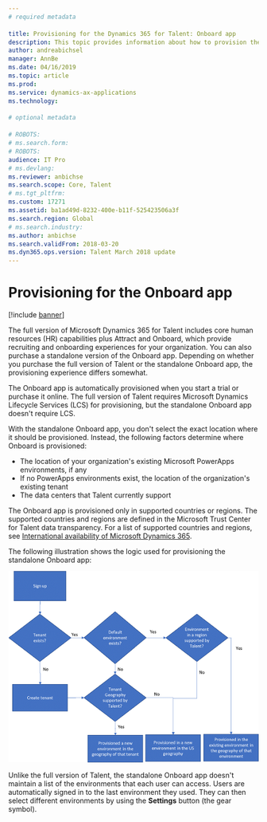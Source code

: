 ```yaml
---
# required metadata

title: Provisioning for the Dynamics 365 for Talent: Onboard app
description: This topic provides information about how to provision the standalone Dynamics 365 for Talent - Onboard app.
author: andreabichsel
manager: AnnBe
ms.date: 04/16/2019
ms.topic: article
ms.prod: 
ms.service: dynamics-ax-applications
ms.technology: 

# optional metadata

# ROBOTS: 
# ms.search.form: 
# ROBOTS: 
audience: IT Pro 
# ms.devlang: 
ms.reviewer: anbichse
ms.search.scope: Core, Talent
# ms.tgt_pltfrm: 
ms.custom: 17271
ms.assetid: ba1ad49d-8232-400e-b11f-525423506a3f
ms.search.region: Global
# ms.search.industry: 
ms.author: anbichse
ms.search.validFrom: 2018-03-20
ms.dyn365.ops.version: Talent March 2018 update
---
```


# Provisioning for the Onboard app

[!include [banner](includes/banner.md)]

The full version of Microsoft Dynamics 365 for Talent includes core human resources (HR) capabilities plus Attract and Onboard, which provide recruiting and onboarding experiences for your organization. You can also purchase a standalone version of the Onboard app. Depending on whether you purchase the full version of Talent or the standalone Onboard app, the provisioning experience differs somewhat.

The Onboard app is automatically provisioned when you start a trial or purchase it online. The full version of Talent requires Microsoft Dynamics Lifecycle Services (LCS) for provisioning, but the standalone Onboard app doesn't require LCS.

With the standalone Onboard app, you don't select the exact location where it should be provisioned. Instead, the following factors determine where Onboard is provisioned:

- The location of your organization's existing Microsoft PowerApps environments, if any
- If no PowerApps environments exist, the location of the organization's existing tenant
- The data centers that Talent currently support

The Onboard app is provisioned only in supported countries or regions. The supported countries and regions are defined in the Microsoft Trust Center for Talent data transparency. For a list of supported countries and regions, see [International availability of Microsoft Dynamics 365](https://docs.microsoft.com/en-us/dynamics365/get-started/availability).

The following illustration shows the logic used for provisioning the standalone Onboard app: 

[![Provisioning process for the standalone Onboard app, based on country/region](./media/modular-apps-diagram-mod-app-tech.png)](./media/modular-apps-diagram-mod-app-tech.png)

Unlike the full version of Talent, the standalone Onboard app doesn't maintain a list of the environments that each user can access. Users are automatically signed in to the last environment they used. They can then select different environments by using the **Settings** button (the gear symbol).
